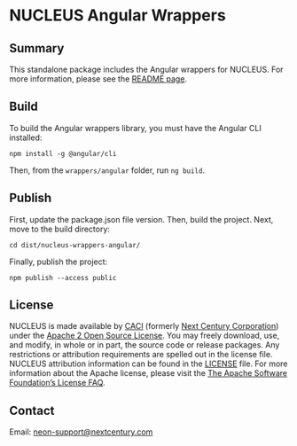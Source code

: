 # NUCLEUS Angular Wrappers

## Summary

This standalone package includes the Angular wrappers for NUCLEUS.  For more information, please see the [README page](../README.md).

## Build

To build the Angular wrappers library, you must have the Angular CLI installed:

```
npm install -g @angular/cli
```

Then, from the `wrappers/angular` folder, run `ng build`.

## Publish

First, update the package.json file version.  Then, build the project.  Next, move to the build directory:

```
cd dist/nucleus-wrappers-angular/
```

Finally, publish the project:

```
npm publish --access public
```

## License

NUCLEUS is made available by [CACI](http://www.caci.com) (formerly [Next Century Corporation](http://www.nextcentury.com)) under the [Apache 2 Open Source License](http://www.apache.org/licenses/LICENSE-2.0.txt). You may freely download, use, and modify, in whole or in part, the source code or release packages. Any restrictions or attribution requirements are spelled out in the license file. NUCLEUS attribution information can be found in the [LICENSE](./LICENSE) file. For more information about the Apache license, please visit the [The Apache Software Foundation’s License FAQ](http://www.apache.org/foundation/license-faq.html).

## Contact

Email: [neon-support@nextcentury.com](mailto:neon-support@nextcentury.com)


